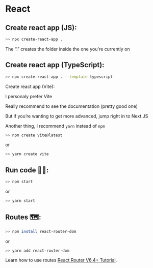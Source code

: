 # React

## Create react app (JS):

```bash
>> npx create-react-app .
```
The “.” creates the folder inside the one you're currently on

## Create react app (TypeScript):
```bash
>> npx create-react-app . --template typescript
```

Create react app (Vite):

I personaly prefer Vite

Really recommend to see the documentation (pretty good one)

But if you’re wanting to get more advanced, jump right in to Next.JS

Another thing, I recommend `yarn` instead of `npm`

```bash
>> npm create vite@latest
```
or
```bash
>> yarn create vite
```

## Run code 🏃‍♂️:

```bash
>> npm start
```
or
```bash
>> yarn start
```

## Routes 🗺:
```bash
>> npm install react-router-dom  
```
or
```bash
>> yarn add react-router-dom
```
Learn how to use routes
[React Router V6.4+ Tutorial](https://www.youtube.com/watch?v=z0vaVoxMoSA&ab_channel=PedroTech).
